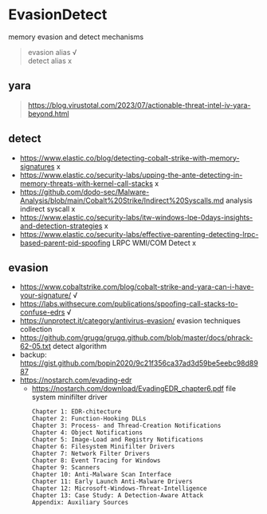 # EvasionDetect
memory evasion and detect mechanisms

> evasion alias √       
> detect alias x      

## yara  
> https://blog.virustotal.com/2023/07/actionable-threat-intel-iv-yara-beyond.html  


## detect  
* https://www.elastic.co/blog/detecting-cobalt-strike-with-memory-signatures              x
* https://www.elastic.co/security-labs/upping-the-ante-detecting-in-memory-threats-with-kernel-call-stacks  x
* https://github.com/dodo-sec/Malware-Analysis/blob/main/Cobalt%20Strike/Indirect%20Syscalls.md  analysis indirect syscall x
* https://www.elastic.co/security-labs/itw-windows-lpe-0days-insights-and-detection-strategies x
* https://www.elastic.co/security-labs/effective-parenting-detecting-lrpc-based-parent-pid-spoofing  LRPC  WMI/COM  Detect  x  



## evasion  
* https://www.cobaltstrike.com/blog/cobalt-strike-and-yara-can-i-have-your-signature/     √
* https://labs.withsecure.com/publications/spoofing-call-stacks-to-confuse-edrs           √
* https://unprotect.it/category/antivirus-evasion/       evasion techniques collection
* https://github.com/grugq/grugq.github.com/blob/master/docs/phrack-62-05.txt      detect algorithm
* backup: https://gist.github.com/bopin2020/9c21f356ca37ad3d59be5eebc98d8987
* https://nostarch.com/evading-edr
  * https://nostarch.com/download/EvadingEDR_chapter6.pdf     file system minifilter driver
    ```
    Chapter 1: EDR-chitecture
    Chapter 2: Function-Hooking DLLs
    Chapter 3: Process- and Thread-Creation Notifications
    Chapter 4: Object Notifications
    Chapter 5: Image-Load and Registry Notifications
    Chapter 6: Filesystem Minifilter Drivers
    Chapter 7: Network Filter Drivers
    Chapter 8: Event Tracing for Windows
    Chapter 9: Scanners
    Chapter 10: Anti-Malware Scan Interface
    Chapter 11: Early Launch Anti-Malware Drivers
    Chapter 12: Microsoft-Windows-Threat-Intelligence
    Chapter 13: Case Study: A Detection-Aware Attack
    Appendix: Auxiliary Sources
    ```     
